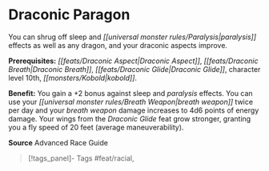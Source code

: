﻿---
cssclass: [feats]

---
# Draconic Paragon

You can shrug off sleep and _[[universal monster rules/Paralysis|paralysis]]_ effects as well as any dragon, and your draconic aspects improve.

**Prerequisites:** _[[feats/Draconic Aspect|Draconic Aspect]]_, _[[feats/Draconic Breath|Draconic Breath]]_, _[[feats/Draconic Glide|Draconic Glide]]_, character level 10th, _[[monsters/Kobold|kobold]]_.

**Benefit:** You gain a +2 bonus against sleep and _paralysis_ effects. You can use your _[[universal monster rules/Breath Weapon|breath weapon]]_ twice per day and your _breath weapon_ damage increases to 4d6 points of energy damage. Your wings from the _Draconic Glide_ feat grow stronger, granting you a fly speed of 20 feet (average maneuverability).

**Source** Advanced Race Guide
>[!tags_panel]- Tags
> #feat/racial, 